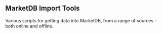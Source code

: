 MarketDB Import Tools
---

Various scripts for getting data into MarketDB, from a range of sources - both online and offline.
